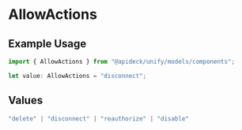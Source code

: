 # AllowActions

## Example Usage

```typescript
import { AllowActions } from "@apideck/unify/models/components";

let value: AllowActions = "disconnect";
```

## Values

```typescript
"delete" | "disconnect" | "reauthorize" | "disable"
```